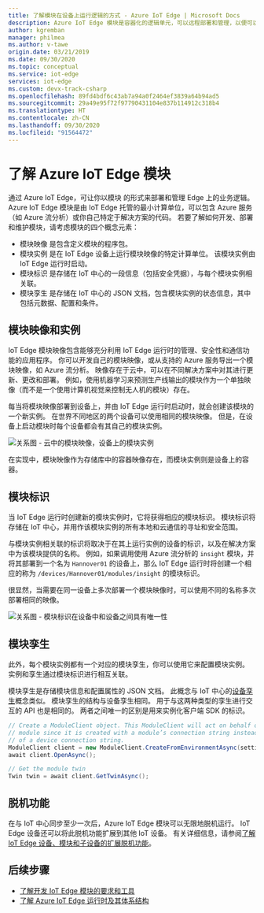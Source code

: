 ```yaml
---
title: 了解模块在设备上运行逻辑的方式 - Azure IoT Edge | Microsoft Docs
description: Azure IoT Edge 模块是容器化的逻辑单元，可以远程部署和管理，以便可以在 IoT Edge 设备上运行业务逻辑
author: kgremban
manager: philmea
ms.author: v-tawe
origin.date: 03/21/2019
ms.date: 09/30/2020
ms.topic: conceptual
ms.service: iot-edge
services: iot-edge
ms.custom: devx-track-csharp
ms.openlocfilehash: 89fd4bdf6c43ab7a94a0f2464ef3839a64b94ad5
ms.sourcegitcommit: 29a49e95f72f97790431104e837b114912c318b4
ms.translationtype: HT
ms.contentlocale: zh-CN
ms.lasthandoff: 09/30/2020
ms.locfileid: "91564472"
---
```

# <a name="understand-azure-iot-edge-modules"></a>了解 Azure IoT Edge 模块

通过 Azure IoT Edge，可让你以模块  的形式来部署和管理 Edge 上的业务逻辑。 Azure IoT Edge 模块是由 IoT Edge 托管的最小计算单位，可以包含 Azure 服务（如 Azure 流分析）或你自己特定于解决方案的代码。 若要了解如何开发、部署和维护模块，请考虑模块的四个概念元素：

* 模块映像  是包含定义模块的程序包。
* 模块实例  是在 IoT Edge 设备上运行模块映像的特定计算单位。 该模块实例由 IoT Edge 运行时启动。
* 模块标识  是存储在 IoT 中心的一段信息（包括安全凭据），与每个模块实例相关联。
* 模块孪生  是存储在 IoT 中心的 JSON 文档，包含模块实例的状态信息，其中包括元数据、配置和条件。

## <a name="module-images-and-instances"></a>模块映像和实例

IoT Edge 模块映像包含能够充分利用 IoT Edge 运行时的管理、安全性和通信功能的应用程序。 你可以开发自己的模块映像，或从支持的 Azure 服务导出一个模块映像，如 Azure 流分析。
映像存在于云中，可以在不同解决方案中对其进行更新、更改和部署。 例如，使用机器学习来预测生产线输出的模块作为一个单独映像（而不是一个使用计算机视觉来控制无人机的模块）存在。

每当将模块映像部署到设备上，并由 IoT Edge 运行时启动时，就会创建该模块的一个新实例。 在世界不同地区的两个设备可以使用相同的模块映像。 但是，在设备上启动模块时每个设备都会有其自己的模块实例。

![关系图 - 云中的模块映像，设备上的模块实例](./media/iot-edge-modules/image_instance.png)

在实现中，模块映像作为存储库中的容器映像存在，而模块实例则是设备上的容器。

<!--
As use cases for Azure IoT Edge grow, new types of module images and instances will be created. For example, resource constrained devices cannot run containers so may require module images that exist as dynamic link libraries and instances that are executables. 
-->

## <a name="module-identities"></a>模块标识

当 IoT Edge 运行时创建新的模块实例时，它将获得相应的模块标识。 模块标识将存储在 IoT 中心，并用作该模块实例的所有本地和云通信的寻址和安全范围。

与模块实例相关联的标识将取决于在其上运行实例的设备的标识，以及在解决方案中为该模块提供的名称。 例如，如果调用使用 Azure 流分析的 `insight` 模块，并将其部署到一个名为 `Hannover01` 的设备上，那么 IoT Edge 运行时将创建一个相应的称为 `/devices/Hannover01/modules/insight` 的模块标识。

很显然，当需要在同一设备上多次部署一个模块映像时，可以使用不同的名称多次部署相同的映像。

![关系图 - 模块标识在设备中和设备之间具有唯一性](./media/iot-edge-modules/identity.png)

## <a name="module-twins"></a>模块孪生

此外，每个模块实例都有一个对应的模块孪生，你可以使用它来配置模块实例。 实例和孪生通过模块标识进行相互关联。

模块孪生是存储模块信息和配置属性的 JSON 文档。 此概念与 IoT 中心的[设备孪生](../iot-hub/iot-hub-devguide-device-twins.md)概念类似。 模块孪生的结构与设备孪生相同。 用于与这两种类型的孪生进行交互的 API 也是相同的。 两者之间唯一的区别是用来实例化客户端 SDK 的标识。

```csharp
// Create a ModuleClient object. This ModuleClient will act on behalf of a
// module since it is created with a module’s connection string instead
// of a device connection string.
ModuleClient client = new ModuleClient.CreateFromEnvironmentAsync(settings);
await client.OpenAsync();

// Get the module twin
Twin twin = await client.GetTwinAsync();
```

## <a name="offline-capabilities"></a>脱机功能

在与 IoT 中心同步至少一次后，Azure IoT Edge 模块可以无限地脱机运行。 IoT Edge 设备还可以将此脱机功能扩展到其他 IoT 设备。 有关详细信息，请参阅[了解 IoT Edge 设备、模块和子设备的扩展脱机功能](offline-capabilities.md)。

## <a name="next-steps"></a>后续步骤

* [了解开发 IoT Edge 模块的要求和工具](module-development.md)
* [了解 Azure IoT Edge 运行时及其体系结构](iot-edge-runtime.md)
